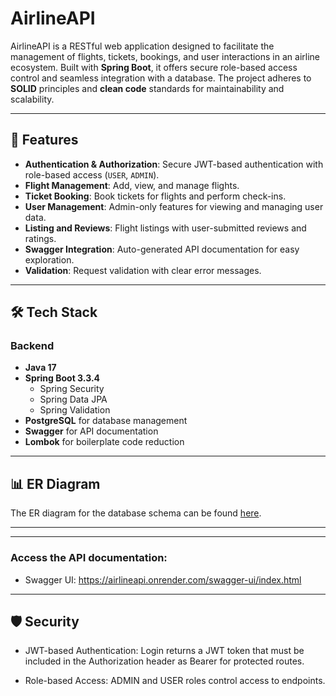 # AirlineAPI

AirlineAPI is a RESTful web application designed to facilitate the management of flights, tickets, bookings, and user interactions in an airline ecosystem. Built with **Spring Boot**, it offers secure role-based access control and seamless integration with a database. The project adheres to **SOLID** principles and **clean code** standards for maintainability and scalability.

---

## 🚀 Features

- **Authentication & Authorization**: Secure JWT-based authentication with role-based access (`USER`, `ADMIN`).
- **Flight Management**: Add, view, and manage flights.
- **Ticket Booking**: Book tickets for flights and perform check-ins.
- **User Management**: Admin-only features for viewing and managing user data.
- **Listing and Reviews**: Flight listings with user-submitted reviews and ratings.
- **Swagger Integration**: Auto-generated API documentation for easy exploration.
- **Validation**: Request validation with clear error messages.

---

## 🛠️ Tech Stack

### Backend
- **Java 17**
- **Spring Boot 3.3.4**
  - Spring Security
  - Spring Data JPA
  - Spring Validation
- **PostgreSQL** for database management
- **Swagger** for API documentation
- **Lombok** for boilerplate code reduction


---

## 📊 ER Diagram

The ER diagram for the database schema can be found [here](https://github.com/Biromedic/AirlineAPI/blob/main/AirlineAPIER.png).

---

---

### Access the API documentation:

-	Swagger UI: https://airlineapi.onrender.com/swagger-ui/index.html

---

## 🛡️ Security

-	JWT-based Authentication: Login returns a JWT token that must be included in the Authorization header as Bearer <token> for protected routes.
    
-	Role-based Access: ADMIN and USER roles control access to endpoints.
